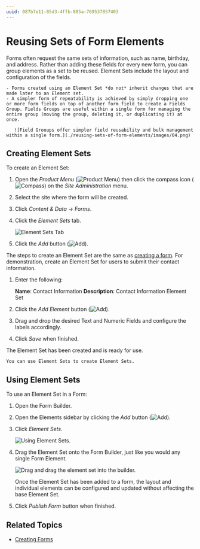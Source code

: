 ```yaml
---
uuid: 087b7e11-85d3-4ffb-885a-769537857403
---
```

# Reusing Sets of Form Elements

Forms often request the same sets of information, such as name, birthday, and address. Rather than adding these fields for every new form, you can group elements as a set to be reused. Element Sets include the layout and configuration of the fields.

```{note}
- Forms created using an Element Set *do not* inherit changes that are made later to an Element set.
- A simpler form of repeatability is achieved by simply dropping one or more form fields on top of another form field to create a Fields Group. Fields Groups are useful within a single form for managing the entire group (moving the group, deleting it, or duplicating it) at once.

   ![Field Grooups offer simpler field reusability and bulk management within a single form.](./reusing-sets-of-form-elements/images/04.png)
```

## Creating Element Sets

To create an Element Set:

1. Open the _Product Menu_ (![Product Menu](../../../images/icon-product-menu.png)) then click the compass icon (![Compass](../../../images/icon-compass.png)) on the _Site Administration_ menu.
1. Select the site where the form will be created.
1. Click _Content & Data_  &rarr; _Forms_.
1. Click the _Element Sets_ tab.

     ![Element Sets Tab](./reusing-sets-of-form-elements/images/01.png)

1. Click the _Add_ button (![Add](../../../images/icon-add.png)).

The steps to create an Element Set are the same as [creating a form](./creating-forms.md). For demonstration, create an Element Set for users to submit their contact information.

1. Enter the following:

    **Name**: Contact Information
    **Description**: Contact Information Element Set

1. Click the _Add Element_ button (![Add](../../../images/icon-add.png)).
1. Drag and drop the desired Text and Numeric Fields and configure the labels accordingly.
1. Click _Save_ when finished.

The Element Set has been created and is ready for use.

```{tip}
You can use Element Sets to create Element Sets.
```

## Using Element Sets

To use an Element Set in a Form:

1. Open the Form Builder.
1. Open the Elements sidebar by clicking the _Add_ button (![Add](../../../images/icon-add.png)).
1. Click _Element Sets_.

    ![Using Element Sets.](./reusing-sets-of-form-elements/images/02.png)

1. Drag the Element Set onto the Form Builder, just like you would any single Form Element.

    ![Drag and drag the element set into the builder.](./reusing-sets-of-form-elements/images/03.png)

    Once the Element Set has been added to a form, the layout and individual elements can be configured and updated without affecting the base Element Set.

1. Click _Publish Form_ button when finished.

## Related Topics

* [Creating Forms](./creating-forms.md)
